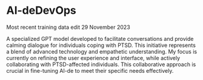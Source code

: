 # AI-deDevOps

Most recent training data edit 29 November 2023

A specialized GPT model developed to facilitate conversations and provide calming dialogue for individuals coping with PTSD. 
This initiative represents a blend of advanced technology and empathetic understanding. 
My focus is currently on refining the user experience and interface, while actively collaborating with PTSD-affected individuals. 
This collaborative approach is crucial in fine-tuning AI-de to meet their specific needs effectively. 
